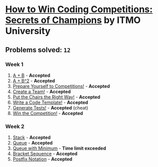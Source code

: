 # [How to Win Coding Competitions: Secrets of Champions](https://www.edx.org/course/how-win-coding-competitions-secrets-itmox-i2cpx-0) by ITMO University

## Problems solved: `12`

### Week 1
1. [A + B](https://github.com/kantuni/edX/tree/master/ITMOx%20-%20How%20to%20Win%20Coding%20Competitions/Week%201/A%2BB) - **Accepted**
2. [A + B^2](https://github.com/kantuni/edX/tree/master/ITMOx%20-%20How%20to%20Win%20Coding%20Competitions/Week%201/A%20%2B%20B2) - **Accepted**
3. [Prepare Yourself to Competitions!](https://github.com/kantuni/edX/tree/master/ITMOx%20-%20How%20to%20Win%20Coding%20Competitions/Week%201/Prepare%20Yourself%20to%20Competitions) - **Accepted**
4. [Create a Team!](https://github.com/kantuni/edX/tree/master/ITMOx%20-%20How%20to%20Win%20Coding%20Competitions/Week%201/Create%20a%20Team) - **Accepted**
5. [Put the Chairs the Right Way!](https://github.com/kantuni/edX/tree/master/ITMOx%20-%20How%20to%20Win%20Coding%20Competitions/Week%201/Put%20the%20Chairs%20the%20Right%20Way) - **Accepted**
6. [Write a Code Template!](https://github.com/kantuni/edX/tree/master/ITMOx%20-%20How%20to%20Win%20Coding%20Competitions/Week%201/Write%20a%20Code%20Template) - **Accepted**
7. [Generate Tests!](https://github.com/kantuni/edX/tree/master/ITMOx%20-%20How%20to%20Win%20Coding%20Competitions/Week%201/Generate%20Tests) - **Accepted** (cheat)
8. [Win the Competition!](https://github.com/kantuni/edX/tree/master/ITMOx%20-%20How%20to%20Win%20Coding%20Competitions/Week%201/Win%20the%20Competition) - **Accepted**

### Week 2
1. [Stack](https://github.com/kantuni/edX/tree/master/ITMOx%20-%20How%20to%20Win%20Coding%20Competitions/Week%202/Stack) - **Accepted**
2. [Queue](https://github.com/kantuni/edX/tree/master/ITMOx%20-%20How%20to%20Win%20Coding%20Competitions/Week%202/Queue) - **Accepted**
3. [Queue with Minimum](https://github.com/kantuni/edX/tree/master/ITMOx%20-%20How%20to%20Win%20Coding%20Competitions/Week%202/Queue%20with%20Minimum) - **Time limit exceeded**
4. [Bracket Sequence](https://github.com/kantuni/edX/tree/master/ITMOx%20-%20How%20to%20Win%20Coding%20Competitions/Week%202/Bracket%20Sequence) - **Accepted**
5. [Postfix Notation](https://github.com/kantuni/edX/tree/master/ITMOx%20-%20How%20to%20Win%20Coding%20Competitions/Week%202/Postfix%20Notation) - **Accepted**
